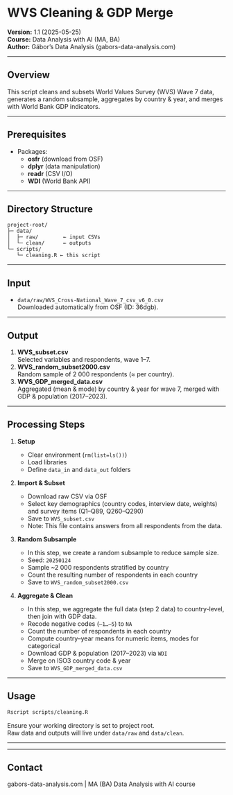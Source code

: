 # WVS Cleaning & GDP Merge

**Version:** 1.1 (2025-05-25)  
**Course:** Data Analysis with AI (MA, BA)  
**Author:** Gábor’s Data Analysis (gabors-data-analysis.com)  

---

## Overview

This script cleans and subsets World Values Survey (WVS) Wave 7 data, generates a random subsample, aggregates by country & year, and merges with World Bank GDP indicators.

---

## Prerequisites
- Packages:  
  - **osfr** (download from OSF)  
  - **dplyr** (data manipulation)  
  - **readr** (CSV I/O)  
  - **WDI** (World Bank API)

---

## Directory Structure

```
project-root/
├─ data/
│  ├─ raw/        ← input CSVs
│  └─ clean/      ← outputs
└─ scripts/
   └─ cleaning.R ← this script
```

---

## Input

- `data/raw/WVS_Cross-National_Wave_7_csv_v6_0.csv`  
  Downloaded automatically from OSF (ID: 36dgb).

---

## Output

1. **WVS_subset.csv**  
   Selected variables and respondents, wave 1–7.
2. **WVS_random_subset2000.csv**  
   Random sample of 2 000 respondents (≈ per country).
3. **WVS_GDP_merged_data.csv**  
   Aggregated (mean & mode) by country & year for wave 7, merged with GDP & population (2017–2023).

---

## Processing Steps

1. **Setup**  
   - Clear environment (`rm(list=ls())`)  
   - Load libraries  
   - Define `data_in` and `data_out` folders

2. **Import & Subset**  
   - Download raw CSV via OSF  
   - Select key demographics (country codes, interview date, weights) and survey items (Q1–Q89, Q260–Q290)  
   - Save to `WVS_subset.csv`
   - Note: This file contains answers from all respondents from the data.

3. **Random Subsample**  
   - In this step, we create a random subsample to reduce sample size. 
   - Seed: `20250124`  
   - Sample ~2 000 respondents stratified by country  
   - Count the resulting number of respondents in each country
   - Save to `WVS_random_subset2000.csv`

4. **Aggregate & Clean**  
   - In this step, we aggregate the full data (step 2 data) to country-level, then join with GDP data.
   - Recode negative codes (`–1…–5`) to `NA`  
   - Count the number of respondents in each country
   - Compute country–year means for numeric items, modes for categorical  
   - Download GDP & population (2017–2023) via `WDI`  
   - Merge on ISO3 country code & year  
   - Save to `WVS_GDP_merged_data.csv`

---

## Usage

```sh
Rscript scripts/cleaning.R
```

Ensure your working directory is set to project root.  
Raw data and outputs will live under `data/raw` and `data/clean`.

---

---

## Contact

gabors-data-analysis.com | MA (BA) Data Analysis with AI course
